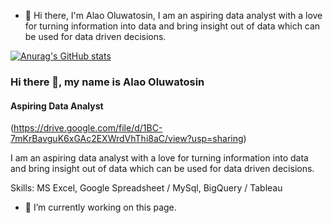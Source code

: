- 👋 Hi there,
I'm Alao Oluwatosin, I am an aspiring data analyst with a love for turning information into data and bring insight out of data which can be used for data driven decisions. 

[![Anurag's GitHub stats](https://github-readme-stats.vercel.app/api?username=alertbest)](https://github.com/anuraghazra/github-readme-stats)

### Hi there 👋, my name is Alao Oluwatosin
#### Aspiring Data Analyst
(https://drive.google.com/file/d/1BC-7mKrBavguK6xGAc2EXWrdVhThi8aC/view?usp=sharing)

I am an aspiring data analyst with a love for turning information into data and bring insight out of data which can be used for data driven decisions. 

Skills: MS Excel, Google Spreadsheet / MySql, BigQuery / Tableau 

- 🔭 I’m currently working on this page. 






